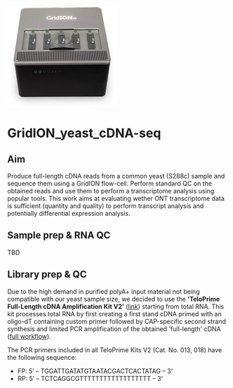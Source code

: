![gridion](pictures/gridionx5.png)
# GridION_yeast_cDNA-seq
## Aim

Produce full-length cDNA reads from a common yeast (S288c) sample and sequence them using a GridION flow-cell. Perform standard QC on the obtained reads and use them to perform a transcriptome analysis using popular tools. This work aims at evaluating wether ONT transcriptome data is sufficient (quantity and quality) to perform transcript analysis and potentially differential expression analysis.

## Sample prep & RNA QC

TBD

## Library prep & QC

Due to the high demand in purified polyA+ input material not being compatible with our yeast sample size, we decided to use the **'TeloPrime Full-Length cDNA Amplification Kit V2'** ([link](https://www.lexogen.com/wp-content/uploads/2018/12/013UG022V0200_TeloPrime-V2.pdf)) starting from total RNA. This kit processes total RNA by first creating a first stand cDNA primed with an oligo-dT containing custom primer followed by CAP-specific second strand synthesis and limited PCR amplification of the obtained 'full-length' cDNA ([full workflow](https://www.lexogen.com/teloprime-workflow/)).

The PCR primers included in all TeloPrime Kits V2 (Cat. No. 013, 018) have the following sequence:
* FP: 5’ – TGGATTGATATGTAATACGACTCACTATAG – 3‘
* RP: 5’ – TCTCAGGCGTTTTTTTTTTTTTTTTTT – 3‘

